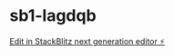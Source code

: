 # sb1-lagdqb

[Edit in StackBlitz next generation editor ⚡️](https://stackblitz.com/~/github.com/xsploit/sb1-lagdqb)